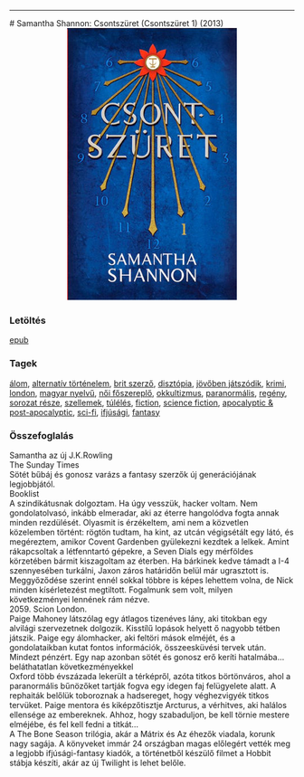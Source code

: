 <hr/>
# <a name="id_1005">Samantha Shannon: Csontszüret (Csontszüret 1) (2013)</a>
<center><img src="https://github.com/BercziSandor/calibre_lib/raw/main/main/Samantha%20Shannon/Csontszuret%20%281005%29/cover.jpg" alt="cover" width="300"/></center>

### Letöltés
[epub](https://github.com/BercziSandor/calibre_lib/raw/main/main/Samantha%20Shannon/Csontszuret%20%281005%29/Csontszuret%20-%20Samantha%20Shannon.epub)

### Tagek
[álom](https://github.com/berczisandor/calibre_lib/blob/main/main/_tags/%c3%a1lom.md), [alternatív történelem](https://github.com/berczisandor/calibre_lib/blob/main/main/_tags/alternat%c3%adv%20t%c3%b6rt%c3%a9nelem.md), [brit szerző](https://github.com/berczisandor/calibre_lib/blob/main/main/_tags/brit%20szerz%c5%91.md), [disztópia](https://github.com/berczisandor/calibre_lib/blob/main/main/_tags/diszt%c3%b3pia.md), [jövőben játszódik](https://github.com/berczisandor/calibre_lib/blob/main/main/_tags/j%c3%b6v%c5%91ben%20j%c3%a1tsz%c3%b3dik.md), [krimi](https://github.com/berczisandor/calibre_lib/blob/main/main/_tags/krimi.md), [london](https://github.com/berczisandor/calibre_lib/blob/main/main/_tags/london.md), [magyar nyelvű](https://github.com/berczisandor/calibre_lib/blob/main/main/_tags/magyar%20nyelv%c5%b1.md), [női főszereplő](https://github.com/berczisandor/calibre_lib/blob/main/main/_tags/n%c5%91i%20f%c5%91szerepl%c5%91.md), [okkultizmus](https://github.com/berczisandor/calibre_lib/blob/main/main/_tags/okkultizmus.md), [paranormális](https://github.com/berczisandor/calibre_lib/blob/main/main/_tags/paranorm%c3%a1lis.md), [regény](https://github.com/berczisandor/calibre_lib/blob/main/main/_tags/reg%c3%a9ny.md), [sorozat része](https://github.com/berczisandor/calibre_lib/blob/main/main/_tags/sorozat%20r%c3%a9sze.md), [szellemek](https://github.com/berczisandor/calibre_lib/blob/main/main/_tags/szellemek.md), [túlélés](https://github.com/berczisandor/calibre_lib/blob/main/main/_tags/t%c3%bal%c3%a9l%c3%a9s.md), [fiction](https://github.com/berczisandor/calibre_lib/blob/main/main/_tags/fiction.md), [science fiction](https://github.com/berczisandor/calibre_lib/blob/main/main/_tags/science%20fiction.md), [apocalyptic & post-apocalyptic](https://github.com/berczisandor/calibre_lib/blob/main/main/_tags/apocalyptic%20%26%20post-apocalyptic.md), [sci-fi](https://github.com/berczisandor/calibre_lib/blob/main/main/_tags/sci-fi.md), [ifjúsági](https://github.com/berczisandor/calibre_lib/blob/main/main/_tags/ifj%c3%bas%c3%a1gi.md), [fantasy](https://github.com/berczisandor/calibre_lib/blob/main/main/_tags/fantasy.md)

### Összefoglalás
<div>
<p>Samantha ​az új J.K.Rowling<br>The Sunday Times<br>Sötét bűbáj és gonosz varázs a fantasy szerzők új generációjának legjobbjától.<br>Booklist<br>A szindikátusnak dolgoztam. Ha úgy vesszük, hacker voltam. Nem gondolatolvasó, inkább elmeradar, aki az éterre hangolódva fogta annak minden rezdülését. Olyasmit is érzékeltem, ami nem a közvetlen közelemben történt: rögtön tudtam, ha kint, az utcán végigsétált egy látó, és megéreztem, amikor Covent Gardenben gyülekezni kezdtek a lelkek. Amint rákapcsoltak a létfenntartó gépekre, a Seven Dials egy mérföldes körzetében bármit kiszagoltam az éterben. Ha bárkinek kedve támadt a I-4 szennyesében turkálni, Jaxon záros határidőn belül már ugrasztott is. Meggyőződése szerint ennél sokkal többre is képes lehettem volna, de Nick minden kísérletezést megtiltott. Fogalmunk sem volt, milyen következményei lennének rám nézve.<br>2059. Scion London.<br>Paige Mahoney látszólag egy átlagos tizenéves lány, aki titokban egy alvilági szervezetnek dolgozik. Kisstílű lopások helyett ő nagyobb tétben játszik. Paige egy álomhacker, aki feltöri mások elméjét, és a gondolataikban kutat fontos információk, összeesküvési tervek után. Mindezt pénzért. Egy nap azonban sötét és gonosz erő keríti hatalmába… beláthatatlan következményekkel <br>Oxford több évszázada lekerült a térképről, azóta titkos börtönváros, ahol a paranormális bűnözőket tartják fogva egy idegen faj felügyelete alatt. A rephaiták belőlük toboroznak a hadsereget, hogy véghezvigyék titkos tervüket. Paige mentora és kiképzőtisztje Arcturus, a vérhitves, aki halálos ellensége az embereknek. Ahhoz, hogy szabaduljon, be kell törnie mestere elméjébe, és fel kell fedni a titkát…<br>A The Bone Season trilógia, akár a Mátrix és Az éhezők viadala, korunk nagy sagája. A könyveket immár 24 országban magas előlegért vették meg a legjobb ifjúsági-fantasy kiadók, a történetből készülő filmet a Hobbit stábja készíti, akár az új Twilight is lehet belőle.</p></div>


